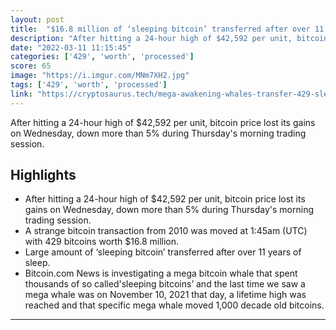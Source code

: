 ```yaml
---
layout: post
title:  "$16.8 million of ‘sleeping bitcoin’ transferred after over 11 years of sleep"
description: "After hitting a 24-hour high of $42,592 per unit, bitcoin price lost its gains on Wednesday, down more than 5% during Thursday's morning trading session."
date: "2022-03-11 11:15:45"
categories: ['429', 'worth', 'processed']
score: 65
image: "https://i.imgur.com/MNm7XH2.jpg"
tags: ['429', 'worth', 'processed']
link: "https://cryptosaurus.tech/mega-awakening-whales-transfer-429-sleeping-bitcoins-worth-over-16-8-million-since-2010/"
---
```


After hitting a 24-hour high of $42,592 per unit, bitcoin price lost its gains on Wednesday, down more than 5% during Thursday's morning trading session.

## Highlights

- After hitting a 24-hour high of $42,592 per unit, bitcoin price lost its gains on Wednesday, down more than 5% during Thursday's morning trading session.
- A strange bitcoin transaction from 2010 was moved at 1:45am (UTC) with 429 bitcoins worth $16.8 million.
- Large amount of ‘sleeping bitcoin’ transferred after over 11 years of sleep.
- Bitcoin.com News is investigating a mega bitcoin whale that spent thousands of so called'sleeping bitcoins’ and the last time we saw a mega whale was on November 10, 2021 that day, a lifetime high was reached and that specific mega whale moved 1,000 decade old bitcoins.

---
